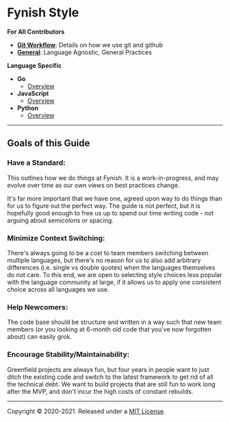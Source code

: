 # Fynish Style

**For All Contributors**
 - [**Git Workflow**](all_teams/all_teams_git_workflow.md): Details on how we use git and github
 - [**General**](all_teams/README.md): Language Agnostic, General Practices


**Language Specific**
 - **Go**
   - [Overview](go/README.md)
 - **JavaScript**
   - [Overview](js/README.md)
 - **Python**
   - [Overview](python/README.md)

---
## Goals of this Guide

### Have a Standard:
This outlines how we do things at Fynish. It is a work-in-progress, and may evolve over time as our own views on best practices change.

It's far more important that we have one, agreed upon way to do things than for us to figure out the perfect way. The guide is not perfect, but it is hopefully good enough to free us up to spend our time writing code - not arguing about semicolons or spacing.

### Minimize Context Switching:
There's always going to be a cost to team members switching between multiple languages, but there's no reason for us to also add arbitrary differences (i.e. single vs double quotes) when the languages themselves do not care. To this end, we are open to selecting style choices less popular with the language community at large, if it allows us to apply one consistent choice across all languages we use. 

### Help Newcomers:
The code base should be structure and written in a way such that new team members (or you looking at 6-month old code that you've now forgotten about) can easily grok.

### Encourage Stability/Maintainability:
Greenfield projects are always fun, but four years in people want to just ditch the existing code and switch to the latest framework to get rid of all the technical debt. We want to build projects that are still fun to work long after the MVP, and don't incur the high costs of constant rebuilds. 


---
Copyright © 2020-2021. Released under a [MIT License](https://opensource.org/licenses/MIT).
